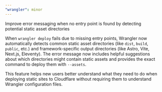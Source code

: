 ```yaml
---
"wrangler": minor
---
```


Improve error messaging when no entry point is found by detecting potential static asset directories

When `wrangler deploy` fails due to missing entry points, Wrangler now automatically detects common static asset directories (like `dist`, `build`, `public`, etc.) and framework-specific output directories (like Astro, Vite, Next.js, Eleventy). The error message now includes helpful suggestions about which directories might contain static assets and provides the exact command to deploy them with `--assets`.

This feature helps new users better understand what they need to do when deploying static sites to Cloudflare without requiring them to understand Wrangler configuration files.